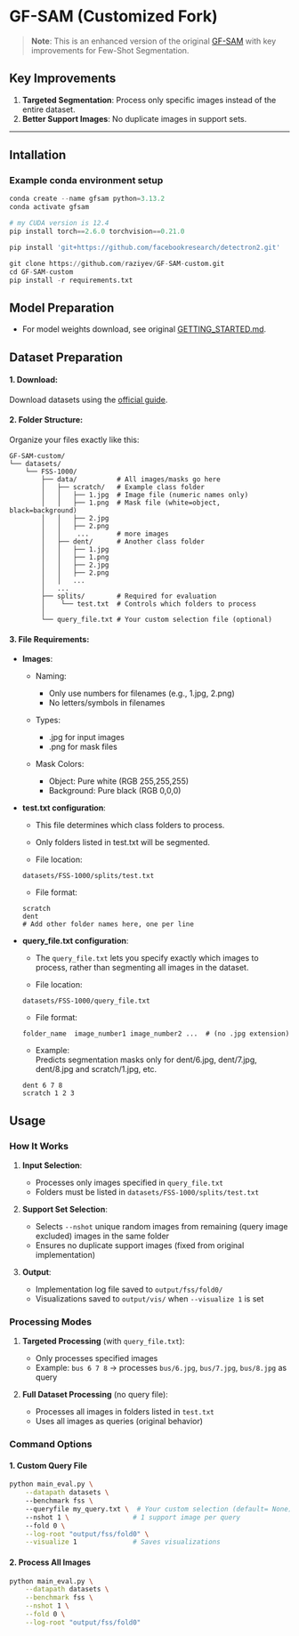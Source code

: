 # GF-SAM (Customized Fork)

> **Note**: This is an enhanced version of the original [GF-SAM](https://github.com/ANDYZAQ/GF-SAM/tree/master) with key improvements for Few-Shot Segmentation.

## Key Improvements
1. **Targeted Segmentation**: Process only specific images instead of the entire dataset.  
2. **Better Support Images**: No duplicate images in support sets.  

---
## Intallation

### Example conda environment setup
```python
conda create --name gfsam python=3.13.2
conda activate gfsam

# my CUDA version is 12.4
pip install torch==2.6.0 torchvision==0.21.0

pip install 'git+https://github.com/facebookresearch/detectron2.git'

git clone https://github.com/raziyev/GF-SAM-custom.git
cd GF-SAM-custom
pip install -r requirements.txt
```
## Model Preparation

- For model weights download, see original [GETTING_STARTED.md](https://github.com/ANDYZAQ/GF-SAM/blob/master/GETTING_STARTED.md).

## Dataset Preparation

#### 1. **Download**: 
Download datasets using the [official guide](https://github.com/ANDYZAQ/GF-SAM/tree/master/datasets).  

#### 2. **Folder Structure**:
Organize your files exactly like this:

```plain text
GF-SAM-custom/          
└── datasets/
    └── FSS-1000/
        ├── data/          # All images/masks go here
        │   ├── scratch/   # Example class folder
        │   │   ├── 1.jpg  # Image file (numeric names only)
        │   │   ├── 1.png  # Mask file (white=object, black=background)
        │   │   ├── 2.jpg 
        │   │   ├── 2.png
        │   │    ...       # more images
        │   ├── dent/      # Another class folder
        │   │   ├── 1.jpg 
        │   │   ├── 1.png
        │   │   ├── 2.jpg
        │   │   ├── 2.png
        │   │   ...
        │   ...
        ├── splits/        # Required for evaluation
        │    └── test.txt  # Controls which folders to process
        │
        └── query_file.txt # Your custom selection file (optional)
```

#### 3. **File Requirements**:

- **Images**:
    - Naming:
        - Only use numbers for filenames (e.g., 1.jpg, 2.png)
        - No letters/symbols in filenames

    - Types:
        - .jpg for input images
        - .png for mask files

    - Mask Colors:

        - Object: Pure white (RGB 255,255,255)
        - Background: Pure black (RGB 0,0,0)

- **test.txt configuration**:   
    - This file determines which class folders to process.
    - Only folders listed in test.txt will be segmented.

    - File location:  

    ```
    datasets/FSS-1000/splits/test.txt
    ```

    - File format:
    ```
    scratch
    dent
    # Add other folder names here, one per line
    ```    


- **query_file.txt configuration**: 

    - The `query_file.txt` lets you specify exactly which images to process, rather than segmenting all images in the dataset.   

    - File location:  

    ```
    datasets/FSS-1000/query_file.txt
    ```
    - File format:
    ```
    folder_name  image_number1 image_number2 ...  # (no .jpg extension)
    ```
    - Example:  
    Predicts segmentation masks only for dent/6.jpg, dent/7.jpg, dent/8.jpg and scratch/1.jpg, etc.    

    ```
    dent 6 7 8
    scratch 1 2 3
    ```

## Usage

### How It Works
1. **Input Selection**:
   - Processes only images specified in `query_file.txt`
   - Folders must be listed in `datasets/FSS-1000/splits/test.txt`

2. **Support Set Selection**:
   - Selects `--nshot` unique random images from remaining (query image excluded) images in the same folder
   - Ensures no duplicate support images (fixed from original implementation)

3. **Output**:
   - Implementation log file saved to `output/fss/fold0/`
   - Visualizations saved to `output/vis/` when `--visualize 1` is set

### Processing Modes
1. **Targeted Processing** (with `query_file.txt`):
   - Only processes specified images
   - Example: `bus 6 7 8` → processes `bus/6.jpg`, `bus/7.jpg`, `bus/8.jpg` as query

2. **Full Dataset Processing** (no query file):
   - Processes all images in folders listed in `test.txt`
   - Uses all images as queries (original behavior)

### Command Options

#### 1. Custom Query File
```bash
python main_eval.py \
    --datapath datasets \ 
    --benchmark fss \          
    --queryfile my_query.txt \  # Your custom selection (default= None)
    --nshot 1 \                # 1 support image per query
    --fold 0 \
    --log-root "output/fss/fold0" \
    --visualize 1              # Saves visualizations
```
#### 2. Process All Images
```bash
python main_eval.py \
    --datapath datasets \
    --benchmark fss \
    --nshot 1 \
    --fold 0 \
    --log-root "output/fss/fold0"
```


